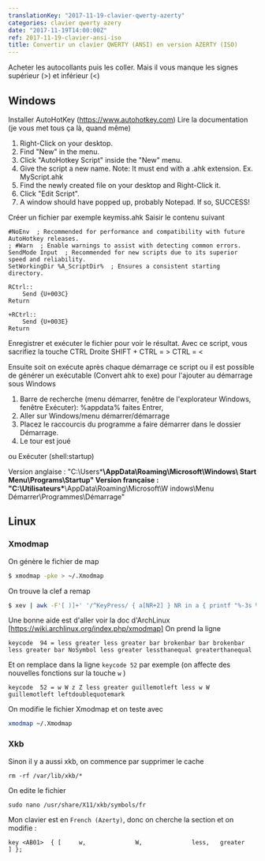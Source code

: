 ```yaml
---
translationKey: "2017-11-19-clavier-qwerty-azerty"
categories: clavier qwerty azery
date: "2017-11-19T14:00:00Z"
ref: 2017-11-19-clavier-ansi-iso
title: Convertir un clavier QWERTY (ANSI) en version AZERTY (ISO)
---
```


Acheter les autocollants puis les coller.
Mais il vous manque les signes supérieur (>) et inférieur (<)

## Windows

Installer AutoHotKey (https://www.autohotkey.com)
Lire la documentation (je vous met tous ça là, quand même)
1. Right-Click on your desktop.
2. Find "New" in the menu.
3. Click "AutoHotkey Script" inside the "New" menu.
4. Give the script a new name. Note: It must end with a .ahk extension. Ex. MyScript.ahk
5. Find the newly created file on your desktop and Right-Click it.
6. Click "Edit Script".
7. A window should have popped up, probably Notepad. If so, SUCCESS!

Créer un fichier par exemple keymiss.ahk
Saisir le contenu suivant
```
#NoEnv  ; Recommended for performance and compatibility with future AutoHotkey releases.
; #Warn  ; Enable warnings to assist with detecting common errors.
SendMode Input  ; Recommended for new scripts due to its superior speed and reliability.
SetWorkingDir %A_ScriptDir%  ; Ensures a consistent starting directory.

RCtrl::
	Send {U+003C}
Return

+RCtrl::
	Send {U+003E}
Return
```

Enregistrer et exécuter le fichier pour voir le résultat.
Avec ce script, vous sacrifiez la touche CTRL Droite
SHIFT + CTRL = >
CTRL         = <

Ensuite soit on exécute après chaque démarrage ce script ou il est possible de
générer un exécutable (Convert ahk to exe) pour l'ajouter au démarrage sous Windows

1. Barre de recherche (menu démarrer, fenêtre de l'explorateur Windows, fenêtre Exécuter): %appdata% faites Entrer,
2. Aller sur Windows/menu démarrer/démarrage
3. Placez le raccourcis du programme a faire démarrer dans le dossier Démarrage.
4. Le tour est joué

ou Exécuter (shell:startup)

Version anglaise : "C:\Users\*****\AppData\Roaming\Microsoft\Windows\ Start Menu\Programs\Startup"
Version française : "C:\Utilisateurs\*****\AppData\Roaming\Microsoft\W indows\Menu Démarrer\Programmes\Démarrage"

## Linux

### Xmodmap

On génère le fichier de map
```bash
$ xmodmap -pke > ~/.Xmodmap
```

On trouve la clef a remap
```bash
$ xev | awk -F'[ )]+' '/^KeyPress/ { a[NR+2] } NR in a { printf "%-3s %s\n", $5, $8 }'
```

Une bonne aide est d'aller voir la doc d'ArchLinux [https://wiki.archlinux.org/index.php/xmodmap]
On prend la ligne
```
keycode  94 = less greater less greater bar brokenbar bar brokenbar less greater bar NoSymbol less greater lessthanequal greaterthanequal
```
Et on remplace dans la ligne `keycode 52` par exemple
(on affecte des nouvelles fonctions sur la touche `w` )
```
keycode  52 = w W z Z less greater guillemotleft less w W guillemotleft leftdoublequotemark
```

On modifie le fichier Xmodmap et on teste avec
```bash
xmodmap ~/.Xmodmap
```

### Xkb
Sinon il y a aussi xkb, on commence par supprimer le cache
```
rm -rf /var/lib/xkb/*
```

On edite le fichier
```
sudo nano /usr/share/X11/xkb/symbols/fr
```
Mon clavier est en `French (Azerty)`, donc on cherche la section et on modifie :

```
key <AB01>  { [     w,              W,              less,   greater         ] };
```
